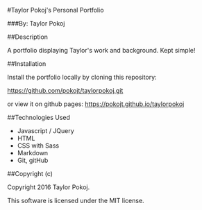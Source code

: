 #Taylor Pokoj's Personal Portfolio

###By: Taylor Pokoj

##Description

A portfolio displaying Taylor's work and background. Kept simple!

##Installation

Install the portfolio locally by cloning this repository:

https://github.com/pokojt/taylorpokoj.git

or view it on github pages: https://pokojt.github.io/taylorpokoj


##Technologies Used

- Javascript / JQuery
- HTML
- CSS with Sass
- Markdown
- Git, gitHub

##Copyright (c)

 Copyright 2016 Taylor Pokoj.

 This software is licensed under the MIT license.
